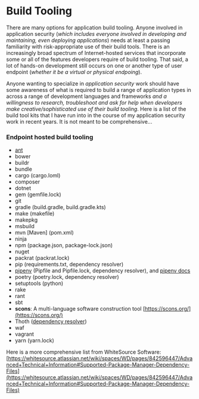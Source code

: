 # Build Tooling  

There are many options for application build tooling.  Anyone involved in application security (*which includes everyone involved in developing and maintaining, even deploying applications*) needs at least a passing familiarity with risk-appropriate use of their build tools.  There is an increasingly broad spectrum of Internet-hosted services that incorporate some or all of the features developers require of build tooling.  That said, a lot of hands-on development still occurs on one or another type of user endpoint (*whether it be a virtual or physical endpoing*).  

Anyone wanting to specialize in *application security* work should have some awareness of what is required to build a range of application types in across a range of development languages and frameworks *and a willingness to research, troubleshoot and ask for help when developers make creative/sophisticated use of their build tooling*.  Here is a list of the build tool kits that I have run into in the course of my application security work in recent years.  It is not meant to be comprehensive...  

### Endpoint hosted build tooling  
* [ant](https://ant.apache.org/manual/tutorial-HelloWorldWithAnt.html)  
* bower  
* buildr  
* bundle  
* cargo (cargo.loml)  
* composer  
* dotnet  
* gem (gemfile.lock)  
* git  
* gradle (build.gradle, build.gradle.kts)  
* make (makefile)  
* makepkg  
* msbuild  
* mvn [Maven] (pom.xml)  
* ninja  
* npm (package.json, package-lock.json)  
* nuget  
* packrat (packrat.lock)  
* pip (requirements.txt, dependency resolver)  
* [pipenv](https://github.com/pypa/pipenv) (Pipfile and Pipfile.lock, dependency resolver), and [pipenv docs](https://pipenv.pypa.io/en/latest/)  
* poetry (poetry.lock, dependency resolver)  
* setuptools (python)  
* rake  
* rant  
* sbt  
* **scons**: A multi-language software construction tool [https://scons.org/](https://scons.org/)  
* Thoth ([dependency resolver](https://developers.redhat.com/articles/2022/03/07/manage-python-security-thoths-cloud-based-dependency-resolver#thoth_security_for_python_applications))  
* waf  
* vagrant  
* yarn (yarn.lock)  


Here is a more comprehensive list from WhiteSource Software: [https://whitesource.atlassian.net/wiki/spaces/WD/pages/842596447/Advanced+Technical+Information#Supported-Package-Manager-Dependency-Files](https://whitesource.atlassian.net/wiki/spaces/WD/pages/842596447/Advanced+Technical+Information#Supported-Package-Manager-Dependency-Files)  
